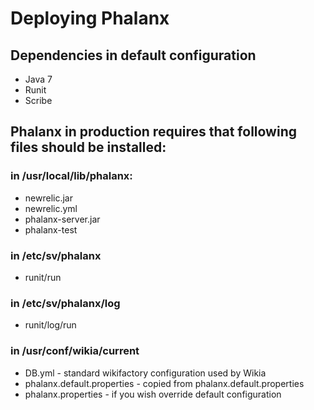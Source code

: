 # Deploying Phalanx #

## Dependencies in default configuration
* Java 7
* Runit
* Scribe

## Phalanx in production requires that following files should be installed:

### in /usr/local/lib/phalanx:
* newrelic.jar
* newrelic.yml
* phalanx-server.jar
* phalanx-test

### in /etc/sv/phalanx
* runit/run

### in /etc/sv/phalanx/log
* runit/log/run

### in /usr/conf/wikia/current
* DB.yml - standard wikifactory configuration used by Wikia
* phalanx.default.properties - copied from phalanx.default.properties
* phalanx.properties - if you wish override default configuration



